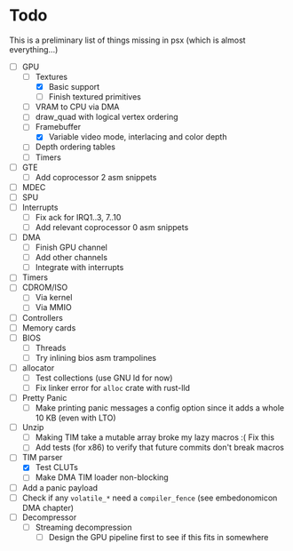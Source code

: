 # Todo

This is a preliminary list of things missing in psx (which is almost everything...)

- [ ] GPU
    - [ ] Textures
        - [x] Basic support
        - [ ] Finish textured primitives
    - [ ] VRAM to CPU via DMA
    - [ ] draw_quad with logical vertex ordering
    - [ ] Framebuffer
        - [x] Variable video mode, interlacing and color depth
    - [ ] Depth ordering tables
    - [ ] Timers
- [ ] GTE
    - [ ] Add coprocessor 2 asm snippets
- [ ] MDEC
- [ ] SPU
- [ ] Interrupts
    - [ ] Fix ack for IRQ1..3, 7..10
    - [ ] Add relevant coprocessor 0 asm snippets
- [ ] DMA
    - [ ] Finish GPU channel
    - [ ] Add other channels
    - [ ] Integrate with interrupts
- [ ] Timers
- [ ] CDROM/ISO
    - [ ] Via kernel
    - [ ] Via MMIO
- [ ] Controllers
- [ ] Memory cards
- [ ] BIOS
    - [ ] Threads
    - [ ] Try inlining bios asm trampolines
- [ ] allocator
    - [ ] Test collections (use GNU ld for now)
    - [ ] Fix linker error for `alloc` crate with rust-lld
- [ ] Pretty Panic
    - [ ] Make printing panic messages a config option since it adds a whole 10 KB (even with LTO)
- [ ] Unzip
    - [ ] Making TIM take a mutable array broke my lazy macros :( Fix this
    - [ ] Add tests (for x86) to verify that future commits don't break macros
- [ ] TIM parser
    - [x] Test CLUTs
    - [ ] Make DMA TIM loader non-blocking
- [ ] Add a panic payload
- [ ] Check if any `volatile_*` need a `compiler_fence` (see embedonomicon DMA chapter)
- [ ] Decompressor
    - [ ] Streaming decompression
        - [ ] Design the GPU pipeline first to see if this fits in somewhere
